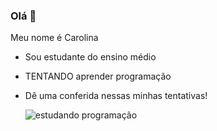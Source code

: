 ### Olá 👋

Meu nome é Carolina
- Sou estudante do ensino médio
- TENTANDO aprender programação
- Dê uma conferida nessas minhas tentativas!

  ![estudando programação](https://media.tenor.com/zepjkPRfrCwAAAAM/cat-stress-aaa.gif)

